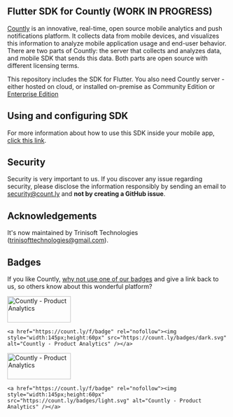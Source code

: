 ## Flutter SDK for Countly (WORK IN PROGRESS)

[Countly](http://count.ly) is an innovative, real-time, open source mobile analytics and push notifications platform. It collects data from mobile devices, and visualizes this information to analyze mobile application usage and end-user behavior. There are two parts of Countly: the server that collects and analyzes data, and mobile SDK that sends this data. Both parts are open source with different licensing terms.

This repository includes the SDK for Flutter. You also need Countly server - either hosted on cloud, or installed on-premise as Community Edition or [Enterprise Edition](http://count.ly/enterprise-edition)

## Using and configuring SDK

For more information about how to use this SDK inside your mobile app, [click this link](http://resources.count.ly/v1.0/docs/countly-sdk-flutter-bridge).

## Security

Security is very important to us. If you discover any issue regarding security, please disclose the information responsibly by sending an email to security@count.ly and **not by creating a GitHub issue**.

## Acknowledgements

It's now maintained by Trinisoft Technologies (trinisofttechnologies@gmail.com).

## Badges

If you like Countly, [why not use one of our badges](https://count.ly/brand-assets) and give a link back to us, so others know about this wonderful platform?

<a href="https://count.ly/f/badge" rel="nofollow"><img style="width:145px;height:60px" src="https://count.ly/badges/dark.svg" alt="Countly - Product Analytics" /></a>

    <a href="https://count.ly/f/badge" rel="nofollow"><img style="width:145px;height:60px" src="https://count.ly/badges/dark.svg" alt="Countly - Product Analytics" /></a>

<a href="https://count.ly/f/badge" rel="nofollow"><img style="width:145px;height:60px" src="https://count.ly/badges/light.svg" alt="Countly - Product Analytics" /></a>

    <a href="https://count.ly/f/badge" rel="nofollow"><img style="width:145px;height:60px" src="https://count.ly/badges/light.svg" alt="Countly - Product Analytics" /></a>

